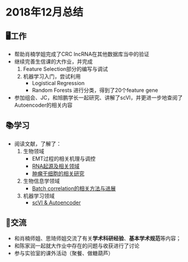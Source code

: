 # 2018年12月总结
## 🖥工作
- 帮助肖楠学姐完成了CRC lncRNA在其他数据库当中的验证
- 继续完善生信课的大作业，并完成
   1. Feature Selection部分的编写与调试
   2. 机器学习入门，尝试利用
      - Logistical Regression
      - Random Forests
   进行分类，得到了20个feature gene
- 参加组会、JC，和旭鹏学长一起研究、讲解了scVI，并更进一步地查阅了Autoencoder的相关内容

## 📚学习
- 阅读文献，了解了：
   1. 生物领域
      - EMT过程的相关机理与调控
      - [RNA起源及相关领域](https://www.ncbi.nlm.nih.gov/pubmed/30538227)
      - [肿瘤干细胞的相关研究](https://www.sciencedirect.com/science/article/pii/S1044579X18300208?via%3Dihub)
   2. 生物信息学领域
      - [Batch correlation的相关方法与进展](https://www.ncbi.nlm.nih.gov/pubmed/30573817)
   3. 机器学习领域
      - [scVI & Autoencoder](https://www.nature.com/articles/s41592-018-0229-2)

## 📨交流
- 和肖楠师姐、思琦师姐交流了有关**学术科研经验**、**基本学术规范**等内容；
- 和陈家润一起就大作业中存在的问题与收获进行了讨论
- 参与实验室的课外活动（聚餐、做糖葫芦）

